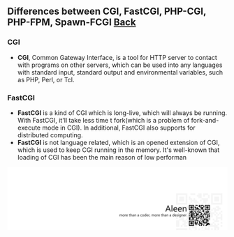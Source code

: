 ## Differences between CGI, FastCGI, PHP-CGI, PHP-FPM, Spawn-FCGI [Back](./qa.md)

### CGI

- **CGI**, Common Gateway Interface, is a tool for HTTP server to contact with programs on other servers, which can be used into any languages with standard input, standard output and environmental variables, such as PHP, Perl, or Tcl.

### FastCGI

- **FastCGI** is a kind of CGI which is long-live, which will always be running. With FastCGI, it'll take less time t fork(which is a problem of fork-and-execute mode in CGI). In additional, FastCGI also supports for distributed computing.
- **FastCGI** is not language related, which is an opened extension of CGI, which is used to keep CGI running in the memory. It's well-known that loading of CGI has been the main reason of low performan

<a href="http://aleen42.github.io/" target="_blank" ><img src="./../pic/tail.gif"></a>
